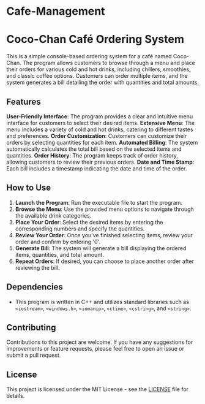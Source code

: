 # Cafe-Management

# Coco-Chan Café Ordering System

This is a simple console-based ordering system for a café named Coco-Chan. The program allows customers to browse through a menu and place their orders for various cold and hot drinks, including chillers, smoothies, and classic coffee options. Customers can order multiple items, and the system generates a bill detailing the order with quantities and total amounts.

## Features

**User-Friendly Interface**: The program provides a clear and intuitive menu interface for customers to select their desired items.
**Extensive Menu**: The menu includes a variety of cold and hot drinks, catering to different tastes and preferences.
**Order Customization**: Customers can customize their orders by selecting quantities for each item.
**Automated Billing**: The system automatically calculates the total bill based on the selected items and quantities.
**Order History**: The program keeps track of order history, allowing customers to review their previous orders.
**Date and Time Stamp**: Each bill includes a timestamp indicating the date and time of the order.

## How to Use

1. **Launch the Program**: Run the executable file to start the program.
2. **Browse the Menu**: Use the provided menu options to navigate through the available drink categories.
3. **Place Your Order**: Select the desired items by entering the corresponding numbers and specify the quantities.
4. **Review Your Order**: Once you've finished selecting items, review your order and confirm by entering '0'.
5. **Generate Bill**: The system will generate a bill displaying the ordered items, quantities, and total amount.
6. **Repeat Orders**: If desired, you can choose to place another order after reviewing the bill.

## Dependencies

- This program is written in C++ and utilizes standard libraries such as `<iostream>`, `<windows.h>`, `<iomanip>`, `<ctime>`, `<cstring>`, and `<string>`.

## Contributing

Contributions to this project are welcome. If you have any suggestions for improvements or feature requests, please feel free to open an issue or submit a pull request.

## License

This project is licensed under the MIT License - see the [LICENSE](LICENSE) file for details.
